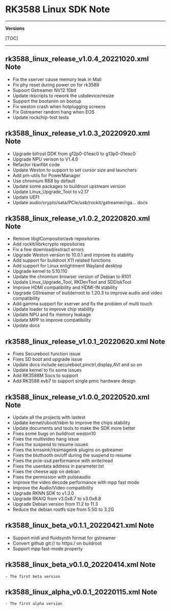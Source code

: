# RK3588 Linux SDK Note

---

**Versions**

[TOC]

---
## rk3588_linux_release_v1.0.4_20221020.xml Note

- Fix the xserver cause memory leak in Mali
- Fix phy reset during power on for rk3588
- Supoort Gstreamer NV12 10bit
- Update rkscripts to rework the usbdevice/resize
- Support the bootanim on bootup
- Fix weston crash when hotplugging screens
- Fix Gstreamer random hang when EOS
- Update rockchip-test tests

## rk3588_linux_release_v1.0.3_20220920.xml Note

- Upgrade bifrost DDK from g12p0-01eac0 to g13p0-01eac0
- Upgrade NPU verison to V1.4.0
- Refactor rkwifibt code
- Update Weston to support to set cursor size and launchers
- Add pm-utils for PowerManager
- Use chromium R88 by default
- Update some packages to buildroot upstream version
- Update Linux_Upgrade_Tool to v2.17
- Update UEFI
- Update audio/crypto/sata/PCIe/usb/rockit/gstreamer/rga... docs

## rk3588_linux_release_v1.0.2_20220820.xml Note

- Remove libglCompositor/avb repositories
- Add rockit/librkcrypto repositories
- Fix a few download/extract errors
- Upgrade Weston version to 10.0.1 and improve its stability
- Add support for buildroot X11 related functions
- Add support for Linux enlightment Wayland desktop
- Upgrade kernel to 5.10.110
- Update the chromium browser version of Debian to R101
- Update Linux_Upgrade_Tool, RKDevTool and SDDiskTool
- Improve HDMI compatibility and HDMI-IN stability
- Upgrade GStreamer of builderroot to 1.20.3 to improve audio and video compatibility
- Add gamma support for xserver and fix the problem of multi touch
- Update loader to improve chip stability
- Update NPU and fix memory leakage
- Update MPP to improve compatibility
- Update docs

## rk3588_linux_release_v1.0.1_20220620.xml Note

- Fixes Secureboot function issue
- Fixes SD boot and upgrade issue
- Update docs include secureboot,pinctrl,display,AVl and so on
- Update kernel to fix some issues
- Add RK3588M Socs to support
- Add RK3588 evb7 to support single pmic hardware design

## rk3588_linux_release_v1.0.0_20220520.xml Note

- Update all the projects with lastest
- Update kernel/uboot/rkbin to improve the chips stability
- Update documents and tools to make the SDK more better
- Fixes some bugs on buildroot weston10
- Fixes the multivideo hang issue
- Fixes the suspend to resume issues
- Fixes the kmssink/rksimageink plugins on gstreamer
- Fixes the bluthooth on/off during the suspend to resume
- Fixes the pcie-ssd performance with write/read
- Fixes the userdata address in parameter.txt
- Fixes the cheese app on debian
- Fixes the permission with pulseaudio
- Improve the video decode performance with mpp fast mode
- Improve the Audio/Video compatibility
- Upgrade RKNN SDK to v1.3.0
- Upgrade RKAIQ from v3.0x8.7 to v3.0x8.8
- Upgrade Debian version from 11.2 to 11.3
- Reduce the debian rootfs size from 5.5G to 3.2G

## rk3588_linux_beta_v0.1.1_20220421.xml Note

- Support midi and fluidsynth format for gstreamer
- Convert github git:// to https:/ on buildroot
- Support mpp fast-mode property

## rk3588_linux_beta_v0.1.0_20220414.xml Note

```
- The first beta version
```

## rk3588_linux_alpha_v0.0.1_20220115.xml Note

```
- The first alpha version
```
